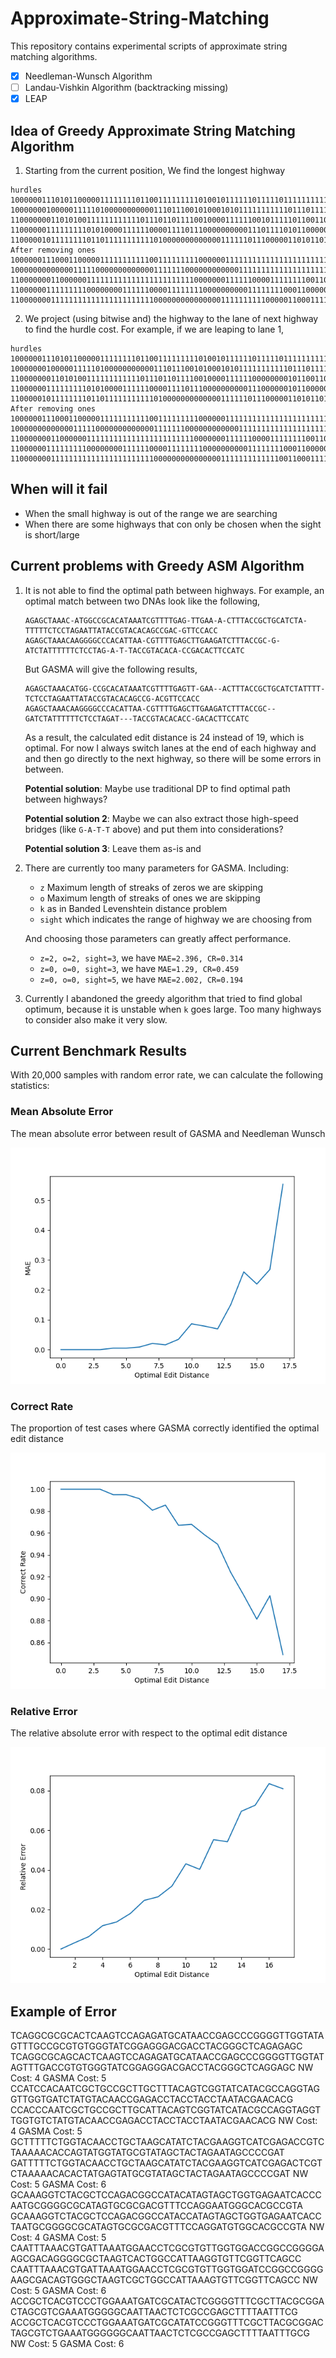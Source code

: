# Approximate-String-Matching

This repository contains experimental scripts of approximate string matching algorithms.

- [x] Needleman-Wunsch Algorithm
- [ ] Landau-Vishkin Algorithm (backtracking missing)
- [x] LEAP

## Idea of Greedy Approximate String Matching Algorithm

1. Starting from the current position, We find the longest highway

```
hurdles
10000001110101100000111111110110011111111101001011111101111101111111111101100111101011101101111101011110011000011
10000000100000111110100000000000111011100101000101011111111111011101111111100011111101001001101111001111111000001
11000000011010100111111111111011101101111001000011111100101111101100110100000000010111111011100100000000000000000
11000000111111111010100001111110000111101110000000000111011110101100000111100011100100000101000000000000000000001
11000001011111111011011111111111010000000000000111111011100000110101101101100111100011111000011101011110011000011
After removing ones
10000001110001100000111111111110011111111100000011111111111111111111111111100111100011111111111100011110011000011
10000000000000111110000000000000111111100000000000011111111111111111111111100011111100000001111111001111111000001
11000000011000000111111111111111111111111000000011111100001111111100110000000000000111111111100000000000000000000
11000000111111111000000001111110000111111110000000000111111110001100000111100011100000000000000011001111111000001
11000000011111111111111111111111000000000000000111111111100000110001111111100111100011111000011100011110011000011
```

2. We project (using bitwise and) the highway to the lane of next highway to find the hurdle cost. For example, if we are leaping to lane 1,

```
hurdles
10000001110101100000111111110110011111111101001011111101111101111111111101100111101011101101111101011110011000011
10000000100000111110100000000000111011100101000101011111111111011101111111100011111101001001101111001111111000001
11000000011010100111111111111011101101111001000011111100000000101100110100000000010111111011100100000000000000000
11000000111111111010100001111110000111101110000000000111000000101100000111100011100100000101001000000000000000001
11000001011111111011011111111111010000000000000111111011100000110101101101100111100011111000011101011110011000011
After removing ones
10000001110001100000111111111110011111111100000011111111111111111111111111100111100011111111111100011110011000011
10000000000000111110000000000000111111100000000000011111111111111111111111100011111100000001111111001111111000001
11000000011000000111111111111111111111111000000011111100001111111100110000000000000111111111100000000000000000000
11000000111111111000000001111110000111111110000000000111111110001100000111100011100000000000000000000000000000001
11000000011111111111111111111111000000000000000111111111111100110001111111100111100011111000011100011110011000011
```

## When will it fail

- When the small highway is out of the range we are searching
- When there are some highways that con only be chosen when the sight is short/large


## Current problems with Greedy ASM Algorithm

1. It is not able to find the optimal path between highways. For example, an optimal match between two DNAs look like the following,

   ```
   AGAGCTAAAC-ATGGCCGCACATAAATCGTTTTGAG-TTGAA-A-CTTTACCGCTGCATCTA-TTTTTCTCCTAGAATTATACCGTACACAGCCGAC-GTTCCACC
   AGAGCTAAACAAGGGGCCCACATTAA-CGTTTTGAGCTTGAAGATCTTTACCGC-G-ATCTATTTTTTCTCCTAG-A-T-TACCGTACACA-CCGACACTTCCATC
   ```
   But GASMA will give the following results,
   ```
   AGAGCTAAACATGG-CCGCACATAAATCGTTTTGAGTT-GAA--ACTTTACCGCTGCATCTATTTT-TCTCCTAGAATTATACCGTACACAGCCG-ACGTTCCACC
   AGAGCTAAACAAGGGGCCCACATTAA-CGTTTTGAGCTTGAAGATCTTTACCGC--GATCTATTTTTTCTCCTAGAT---TACCGTACACACC-GACACTTCCATC
   ```

   As a result, the calculated edit distance is 24 instead of 19, which is optimal. For now I always switch lanes at the end of each highway and and then go directly to the next highway, so there will be some errors in between.
   
   **Potential solution**: Maybe use traditional DP to find optimal path between highways?

   **Potential solution 2**: Maybe we can also extract those high-speed bridges (like `G-A-T-T` above) and put them into considerations?

   **Potential solution 3**: Leave them as-is and 

2. There are currently too many parameters for GASMA. Including:

   - `z` Maximum length of streaks of zeros we are skipping
   - `o` Maximum length of streaks of ones we are skipping
   - `k` as in Banded Levenshtein distance problem
   - `sight` which indicates the range of highway we are choosing from

   And choosing those parameters can greatly affect performance.

   - `z=2, o=2, sight=3`, we have `MAE=2.396, CR=0.314`
   - `z=0, o=0, sight=3`, we have `MAE=1.29, CR=0.459`
   - `z=0, o=0, sight=5`, we have `MAE=2.002, CR=0.194`

3. Currently I abandoned the greedy algorithm that tried to find global optimum, because it is unstable when `k` goes large. Too many highways to consider also make it very slow.

## Current Benchmark Results

With 20,000 samples with random error rate, we can calculate the following statistics:

### Mean Absolute Error

The mean absolute error between result of GASMA and Needleman Wunsch

![](./pymatch/test/asset/MAE.png)


### Correct Rate

The proportion of test cases where GASMA correctly identified the optimal edit distance

![](./pymatch/test/asset/CR.png)

### Relative Error

The relative absolute error with respect to the optimal edit distance

![](./pymatch/test/asset/error_relative.png)

## Example of Error

TCAGGCGCGCACTCAAGTCCAGAGATGCATAACCGAGCCCGGGGTTGGTATAGTTTGCCGCGTGTGGGTATCGGAGGGACGACCTACGGGCTCAGAGAGC
TCAGGCGCAGCACTCAAGTCCAGAGATGCATAACCGAGCCCGGGGTTGGTATAGTTTGACCGTGTGGGTATCGGAGGGACGACCTACGGGCTCAGGAGC
NW Cost: 4
GASMA Cost: 5
CCATCCACAATCGCTGCCGCTTGCTTTACAGTCGGTATCATACGCCAGGTAGGTTGGTGATCTATGTACAACCGAGACCTACCTACCTAATACGAACACG
CCACCCAATCGCTGCCGCTTGCATTACAGTCGGTATCATACGCCAGGTAGGTTGGTGTCTATGTACAACCGAGACCTACCTACCTAATACGAACACG
NW Cost: 4
GASMA Cost: 5
GCTTTTTCTGGTACAACCTGCTAAGCATATCTACGAAGGTCATCGAGACCGTCTAAAAACACCAGTATGGTATGCGTATAGCTACTAGAATAGCCCCGAT
GATTTTTCTGGTACAACCTGCTAAGCATATCTACGAAGGTCATCGAGACTCGTCTAAAAACACACTATGAGTATGCGTATAGCTACTAGAATAGCCCCGAT
NW Cost: 5
GASMA Cost: 6
GCAAAGGTCTACGCTCCAGACGGCCATACATAGTAGCTGGTGAGAATCACCCAATGCGGGGCGCATAGTGCGCGACGTTTCCAGGAATGGGCACGCCGTA
GCAAAGGTCTACGCTCCAGACGGCCATACCATAGTAGCTGGTGAGAATCACCTAATGCGGGGCGCATAGTGCGCGACGTTTCCAGGATGTGGCACGCCGTA
NW Cost: 4
GASMA Cost: 5
CAATTTAAACGTGATTAAATGGAACCTCGCGTGTTGGTGGACCGGCCGGGGAAGCGACAGGGGCGCTAAGTCACTGGCCATTAAGGTGTTCGGTTCAGCC
CAATTTAAACGTGATTAAATGGAACCTCGCGTGTTGGTGGATCCGGCCGGGGAAGCGACAGTGGGCTAAGTCGCTGGCCATTAAAGTGTTCGGTTCAGCC
NW Cost: 5
GASMA Cost: 6
ACCGCTCACGTCCCTGGAAATGATCGCATACTCGGGGTTTCGCTTACGCGGACTAGCGTCGAAATGGGGGCAATTAACTCTCGCCGAGCTTTTAATTTCG
ACCGCTCACGTCCCTGGAAATGATCGCATATCCGGGTTTCGCTTACGCGGACTAGCGTCTGAAATGGGGGGCAATTAACTCTCGCCGAGCTTTTAATTTGCG
NW Cost: 5
GASMA Cost: 6